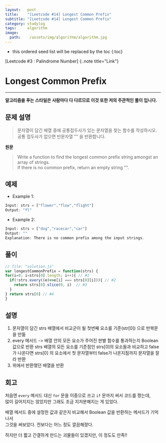 ```yaml
---
layout:   post
title:    "[Leetcode #14] Longest Common Prefix"
subtitle: "[Leetcode #14] Longest Common Prefix"
category: studylog
tags:     algorithm
image:
  path:    /assets/img/algorithm/algorithm.jpg
---
```


[Leetcode #14 : Longest Common Prefix]:https://leetcode.com/problems/longest-common-prefix/

<!--more-->
* this ordered seed list will be replaced by the toc
{:toc}  

[Leetcode #3 : Palindrome Number]
{:.note title="Link"}  

# Longest Common Prefix  
---  
__알고리즘을 푸는 스타일은 사람마다 다 다르므로 이것 또한 저의 주관적인 풀이 입니다.__  

## 문제 설명  
>문자열이 담긴 배열 중에 공통접두사가 있는 문자열을 찾는 함수를 작성하시오.  
>공통 접두사가 없으면 빈문자열 "" 을 반환합니다.  

__원문__
>Write a function to find the longest common prefix string amongst an array of strings.  
>If there is no common prefix, return an empty string "".  
## 예제  

* Example 1:
```js
Input: strs = ["flower","flow","flight"]
Output: "fl"
```  

* Example 2:
```js
Input: strs = ["dog","racecar","car"]
Output: ""
Explanation: There is no common prefix among the input strings.
```  

## 풀이  

```js
// file: "solution.js"
var longestCommonPrefix = function(strs) {
for(i=0; i<strs[0].length; i++){ // #1
  if(!strs.every((e)=>e[i] === strs[0][i])){ // #2
    return strs[0].slice(0, i)  // #3
  }
} return strs[0] // #4
}
```  

## 설명  

1. 문자열이 담긴 strs 배열에서 비교군이 될 첫번째 요소를 기준(str[0]) 으로 반복문을 만듦  
2. every 메서드 -> 배열 안의 모든 요소가 주어진 판별 함수를 통과하는지 Boolean 값으로 반환
strs 배열의 모든 요소를 기준점인 strs[0]의 요소들과 비교하고 false 가 나온다면
strs[0] 의 요소에서 첫 문자열부터 false가 나온지점까지 문자열을 잘라 반환  
3. 위에서 반환했던 배열을 반환


## 회고  

처음엔 `every` 메서드 대신 `for` 문을 이중으로 쓰고 `if` 문까지 써서 코드를 짰는데,  
많이 길어지지는 않았지만 그래도 조금 지저분해지는 게 있었다.  

배열 메서드 중에 설정한 값과 같은지 비교해서 Boolean 값을 반환하는 메서드가 기억나서  
그것을 써보았다. 전보다는 어느 정도 깔끔해졌다.  

하지만 더 짧고 간결하게 만드는 괴물들이 있겠지만, 이 정도도 만족!!
